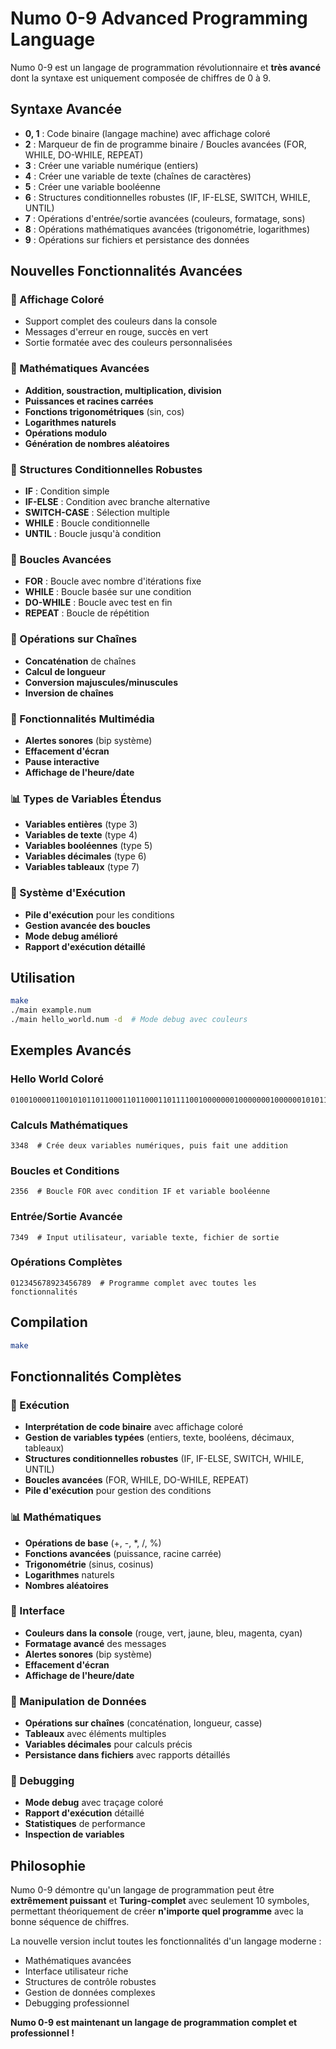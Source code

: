
# Numo 0-9 Advanced Programming Language

Numo 0-9 est un langage de programmation révolutionnaire et **très avancé** dont la syntaxe est uniquement composée de chiffres de 0 à 9.

## Syntaxe Avancée

- **0, 1** : Code binaire (langage machine) avec affichage coloré
- **2** : Marqueur de fin de programme binaire / Boucles avancées (FOR, WHILE, DO-WHILE, REPEAT)
- **3** : Créer une variable numérique (entiers)
- **4** : Créer une variable de texte (chaînes de caractères)
- **5** : Créer une variable booléenne
- **6** : Structures conditionnelles robustes (IF, IF-ELSE, SWITCH, WHILE, UNTIL)
- **7** : Opérations d'entrée/sortie avancées (couleurs, formatage, sons)
- **8** : Opérations mathématiques avancées (trigonométrie, logarithmes)
- **9** : Opérations sur fichiers et persistance des données

## Nouvelles Fonctionnalités Avancées

### 🎨 Affichage Coloré
- Support complet des couleurs dans la console
- Messages d'erreur en rouge, succès en vert
- Sortie formatée avec des couleurs personnalisées

### 🧮 Mathématiques Avancées
- **Addition, soustraction, multiplication, division**
- **Puissances et racines carrées**
- **Fonctions trigonométriques** (sin, cos)
- **Logarithmes naturels**
- **Opérations modulo**
- **Génération de nombres aléatoires**

### 🔄 Structures Conditionnelles Robustes
- **IF** : Condition simple
- **IF-ELSE** : Condition avec branche alternative
- **SWITCH-CASE** : Sélection multiple
- **WHILE** : Boucle conditionnelle
- **UNTIL** : Boucle jusqu'à condition

### 🔁 Boucles Avancées
- **FOR** : Boucle avec nombre d'itérations fixe
- **WHILE** : Boucle basée sur une condition
- **DO-WHILE** : Boucle avec test en fin
- **REPEAT** : Boucle de répétition

### 📝 Opérations sur Chaînes
- **Concaténation** de chaînes
- **Calcul de longueur**
- **Conversion majuscules/minuscules**
- **Inversion de chaînes**

### 🎵 Fonctionnalités Multimédia
- **Alertes sonores** (bip système)
- **Effacement d'écran**
- **Pause interactive**
- **Affichage de l'heure/date**

### 📊 Types de Variables Étendus
- **Variables entières** (type 3)
- **Variables de texte** (type 4)
- **Variables booléennes** (type 5)
- **Variables décimales** (type 6)
- **Variables tableaux** (type 7)

### 🔧 Système d'Exécution
- **Pile d'exécution** pour les conditions
- **Gestion avancée des boucles**
- **Mode debug amélioré**
- **Rapport d'exécution détaillé**

## Utilisation

```bash
make
./main example.num
./main hello_world.num -d  # Mode debug avec couleurs
```

## Exemples Avancés

### Hello World Coloré
```
0100100001100101011011000110110001101111001000000010000000100000010101110110111101110010011011000110010000100001230348579
```

### Calculs Mathématiques
```
3348  # Crée deux variables numériques, puis fait une addition
```

### Boucles et Conditions
```
2356  # Boucle FOR avec condition IF et variable booléenne
```

### Entrée/Sortie Avancée
```
7349  # Input utilisateur, variable texte, fichier de sortie
```

### Opérations Complètes
```
012345678923456789  # Programme complet avec toutes les fonctionnalités
```

## Compilation

```bash
make
```

## Fonctionnalités Complètes

### 🎯 Exécution
- **Interprétation de code binaire** avec affichage coloré
- **Gestion de variables typées** (entiers, texte, booléens, décimaux, tableaux)
- **Structures conditionnelles robustes** (IF, IF-ELSE, SWITCH, WHILE, UNTIL)
- **Boucles avancées** (FOR, WHILE, DO-WHILE, REPEAT)
- **Pile d'exécution** pour gestion des conditions

### 📊 Mathématiques
- **Opérations de base** (+, -, *, /, %)
- **Fonctions avancées** (puissance, racine carrée)
- **Trigonométrie** (sinus, cosinus)
- **Logarithmes** naturels
- **Nombres aléatoires**

### 🎨 Interface
- **Couleurs dans la console** (rouge, vert, jaune, bleu, magenta, cyan)
- **Formatage avancé** des messages
- **Alertes sonores** (bip système)
- **Effacement d'écran**
- **Affichage de l'heure/date**

### 📝 Manipulation de Données
- **Opérations sur chaînes** (concaténation, longueur, casse)
- **Tableaux** avec éléments multiples
- **Variables décimales** pour calculs précis
- **Persistance dans fichiers** avec rapports détaillés

### 🔧 Debugging
- **Mode debug** avec traçage coloré
- **Rapport d'exécution** détaillé
- **Statistiques** de performance
- **Inspection de variables**

## Philosophie

Numo 0-9 démontre qu'un langage de programmation peut être **extrêmement puissant** et **Turing-complet** avec seulement 10 symboles, permettant théoriquement de créer **n'importe quel programme** avec la bonne séquence de chiffres.

La nouvelle version inclut toutes les fonctionnalités d'un langage moderne :
- Mathématiques avancées
- Interface utilisateur riche
- Structures de contrôle robustes
- Gestion de données complexes
- Debugging professionnel

**Numo 0-9 est maintenant un langage de programmation complet et professionnel !**
